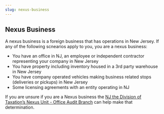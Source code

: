 ```yaml
---
slug: nexus-business
---
```

## Nexus Business

A nexus business is a foreign business that has operations in New Jersey. If any of the following scnearios apply to you, you are a nexus business:

* You have an office in NJ, an employee or independent contractor representing your company in New Jersey
* You have property including inventory housed in a 3rd party warehouse in New Jersey
* You have company operated vehicles making business related stops (deliveries or pickups) in New Jersey
* Some licensing agreements with an entity operating in NJ

If you are unsure if you are a Nexus business the [NJ the Division of Taxation’s Nexus Unit - Office Audit Branch](https://www.state.nj.us/treasury/taxation/organization/audit-taxtype-nexus.shtml) can help make that determination.